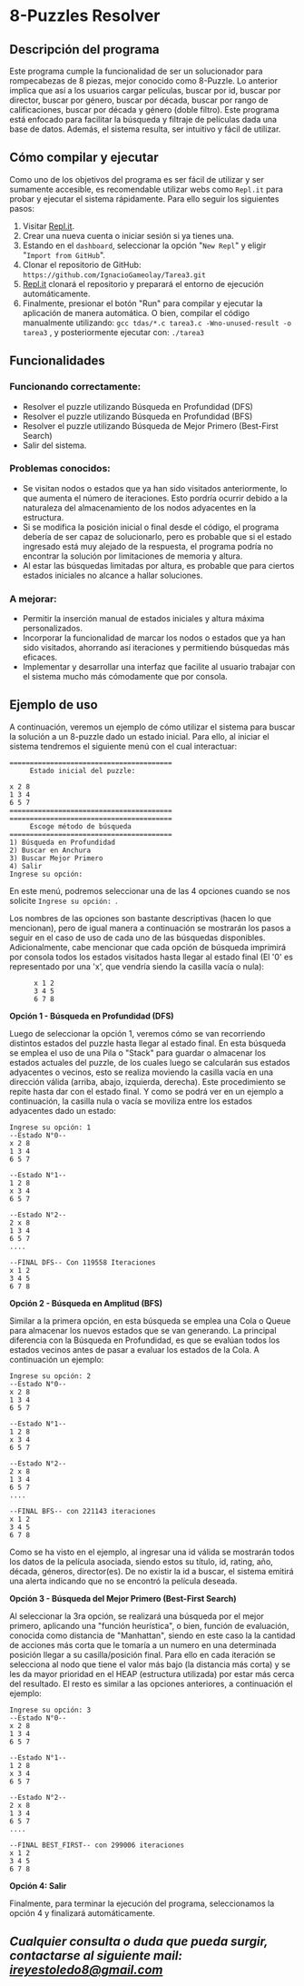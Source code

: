 # 8-Puzzles Resolver

## Descripción del programa

Este programa cumple la funcionalidad de ser un solucionador para rompecabezas de 8 piezas, mejor conocido como 8-Puzzle. Lo anterior implica que así a los usuarios cargar películas, buscar por id, buscar por director, buscar por género, buscar por década, buscar por rango de calificaciones, buscar por década y género (doble filtro). 
Este programa está enfocado para facilitar la búsqueda y filtraje de películas dada una base de datos. Además, el sistema resulta, ser intuitivo y fácil de utilizar.



## Cómo compilar y ejecutar

Como uno de los objetivos del programa es ser fácil de utilizar y ser sumamente accesible, es recomendable utilizar webs como `Repl.it` para probar y ejecutar el sistema rápidamente. 
Para ello seguir los siguientes pasos:

1. Visitar [Repl.it](https://repl.it/).
2. Crear una nueva cuenta o iniciar sesión si ya tienes una.
3. Estando en el `dashboard`, seleccionar la opción "`New Repl`" y eligir "`Import from GitHub`".
4. Clonar el repositorio de GitHub: `https://github.com/IgnacioGameolay/Tarea3.git`
5. [Repl.it](http://repl.it/) clonará el repositorio y preparará el entorno de ejecución automáticamente.
6. Finalmente, presionar el botón "Run" para compilar y ejecutar la aplicación de manera automática. O bien, compilar el código manualmente utilizando: `gcc tdas/*.c tarea3.c -Wno-unused-result -o tarea3` , y posteriormente ejecutar con: `./tarea3`


## Funcionalidades

### Funcionando correctamente:

- Resolver el puzzle utilizando Búsqueda en Profundidad (DFS)
- Resolver el puzzle utilizando Búsqueda en Profundidad (BFS)
- Resolver el puzzle utilizando Búsqueda de Mejor Primero (Best-First Search)
- Salir del sistema.

### Problemas conocidos:

- Se visitan nodos o estados que ya han sido visitados anteriormente, lo que aumenta el número de iteraciones. Esto pordría ocurrir debido a la naturaleza del almacenamiento de los nodos adyacentes en la estructura.
- Si se modifica la posición inicial o final desde el código, el programa debería de ser capaz de solucionarlo, pero es probable que si el estado ingresado está muy alejado de la respuesta, el programa podría no encontrar la solución por limitaciones de memoria y altura.
- Al estar las búsquedas limitadas por altura, es probable que para ciertos estados iniciales no alcance a hallar soluciones.

### A mejorar:

- Permitir la inserción manual de estados iniciales y altura máxima personalizados.
- Incorporar la funcionalidad de marcar los nodos o estados que ya han sido visitados, ahorrando así iteraciones y permitiendo búsquedas más eficaces.
- Implementar y desarrollar una interfaz que facilite al usuario trabajar con el sistema mucho más cómodamente que por consola.

## Ejemplo de uso
A continuación, veremos un ejemplo de cómo utilizar el sistema para buscar la solución a un 8-puzzle dado un estado inicial.
Para ello, al iniciar el sistema tendremos el siguiente menú con el cual interactuar:

``` 
========================================
     Estado inicial del puzzle:

x 2 8 
1 3 4 
6 5 7 
========================================
========================================
     Escoge método de búsqueda
========================================
1) Búsqueda en Profundidad
2) Buscar en Anchura
3) Buscar Mejor Primero
4) Salir
Ingrese su opción: 
```
En este menú, podremos seleccionar una de las 4 opciones cuando se nos solicite `Ingrese su opción: `.

Los nombres de las opciones son bastante descriptivas (hacen lo que mencionan), pero de igual manera a continuación se mostrarán los pasos a seguir en el caso de uso de cada uno de las búsquedas disponibles. Adicionalmente, cabe mencionar que cada opción de búsqueda imprimirá por consola todos los estados visitados hasta llegar al estado final (El '0' es representado por una 'x', que vendría siendo la casilla vacía o nula):

``` 
      x 1 2 
      3 4 5 
      6 7 8 
```


**Opción 1 - Búsqueda en Profundidad (DFS)**

Luego de seleccionar la opción 1, veremos cómo se van recorriendo distintos estados del puzzle hasta llegar al estado final. En esta búsqueda se emplea el uso de una Pila o "Stack" para guardar o almacenar los estados actuales del puzzle, de los cuales luego se calcularán sus estados adyacentes o vecinos, esto se realiza moviendo la casilla vacía en una dirección válida (arriba, abajo, izquierda, derecha). Este procedimiento se repite hasta dar con el estado final. Y como se podrá ver en un ejemplo a continuación, la casilla nula o vacía se moviliza entre los estados adyacentes dado un estado:

```
Ingrese su opción: 1
--Estado N°0--
x 2 8 
1 3 4 
6 5 7 

--Estado N°1--
1 2 8 
x 3 4 
6 5 7 

--Estado N°2--
2 x 8 
1 3 4 
6 5 7 
....

--FINAL DFS-- Con 119558 Iteraciones
x 1 2 
3 4 5 
6 7 8 

```

**Opción 2 - Búsqueda en Amplitud (BFS)**

Similar a la primera opción, en esta búsqueda se emplea una Cola o Queue para almacenar los nuevos estados que se van generando. La principal diferencia con la Búsqueda en Profundidad, es que se evalúan todos los estados vecinos antes de pasar a evaluar los estados de la Cola. A continuación un ejemplo:

```
Ingrese su opción: 2
--Estado N°0--
x 2 8 
1 3 4 
6 5 7 

--Estado N°1--
1 2 8 
x 3 4 
6 5 7 

--Estado N°2--
2 x 8 
1 3 4 
6 5 7 
....

--FINAL BFS-- con 221143 iteraciones
x 1 2 
3 4 5 
6 7 8 

```

Como se ha visto en el ejemplo, al ingresar una id válida se mostrarán todos los datos de la película asociada, siendo estos su título, id, rating, año, década, géneros, director(es). De no existir la id a buscar, el sistema emitirá una alerta indicando que no se encontró la película deseada.

**Opción 3 - Búsqueda del Mejor Primero (Best-First Search)**

Al seleccionar la 3ra opción, se realizará una búsqueda por el mejor primero, aplicando una "función heurística", o bien, función de evaluación, conocida como distancia de "Manhattan", siendo en este caso la la cantidad de acciones más corta que le tomaría a un numero en una determinada posición llegar a su casilla/posición final. Para ello en cada iteración se selecciona al nodo que tiene el valor más bajo (la distancia más corta) y se les da mayor prioridad en el HEAP (estructura utilizada) por estar más cerca del resultado. El resto es similar a las opciones anteriores, a continuación el ejemplo:

```
Ingrese su opción: 3
--Estado N°0--
x 2 8 
1 3 4 
6 5 7 

--Estado N°1--
1 2 8 
x 3 4 
6 5 7 

--Estado N°2--
2 x 8 
1 3 4 
6 5 7 
....

--FINAL BEST_FIRST-- con 299006 iteraciones
x 1 2 
3 4 5 
6 7 8 
```

**Opción 4: Salir**

Finalmente, para terminar la ejecución del programa, seleccionamos la opción 4 y finalizará automáticamente.

***Cualquier consulta o duda que pueda surgir, contactarse al siguiente mail: 
ireyestoledo8@gmail.com***
-